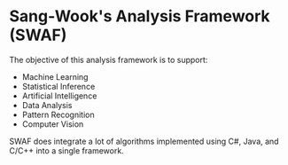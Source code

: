 # Sang-Wook's Analysis Framework (SWAF)

The objective of this analysis framework is to support:
* Machine Learning
* Statistical Inference
* Artificial Intelligence
* Data Analysis
* Pattern Recognition
* Computer Vision

SWAF does integrate a lot of algorithms implemented using C#, Java, and C/C++ into a single framework.
